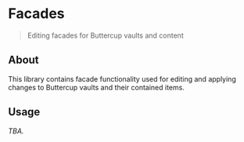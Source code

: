 # Facades
> Editing facades for Buttercup vaults and content

## About
This library contains facade functionality used for editing and applying changes to Buttercup vaults and their contained items.

## Usage

_TBA._
